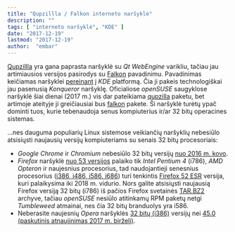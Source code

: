 ```yaml
---
title: "Qupzillla / Falkon interneto naršyklė"
description: ""
tags: [ "interneto naršyklė", "KDE" ]
date: "2017-12-19"
lastmod: "2017-12-19"
author:  "embar"
---
```

[Qupzillla](https://www.qupzilla.com) yra gana paprasta naršyklė su _Qt WebEngine_ varikliu, tačiau jau artimiausios versijos pasirodys su [Falkon](https://community.kde.org/Incubator/Projects/Falkon) pavadinimu. Pavadinimas keičiamas naršyklei [pereinant](http://blog.qupzilla.com/2017/08/qupzilla-is-moving-under-kde-and.html) į _KDE_ platformą. Čia ji pakeis technologiškai jau pasenusią _Konqueror_ naršyklę. Oficialiose _openSUSE_ saugyklose naršyklė šiai dienai (2017 m.) vis dar pateikiama [qupzilla](https://software.opensuse.org/package/qupzilla) paketu, bet artimoje ateityje ji greičiausiai bus [falkon](https://software.opensuse.org/package/falkon) pakete. Ši naršyklė turėtų ypač dominti tuos, kurie tebenaudoja senus kompiuterius ir/ar 32 bitų operacines sistemas.

...nes dauguma populiarių Linux sistemose veikiančių naršyklių nebesiūlo atsisiųsti naujausių versijų kompiuteriams su senais 32 bitų procesoriais:

*   _Google Chrome_ ir _Chromium_ nebesiūlo 32 bitų versijų [nuo 2016 m. kovo](https://groups.google.com/a/chromium.org/forum/#!topic/chromium-dev/FoE6sL-p6oU).
*   _Firefox_ naršyklė [nuo 53 versijos](https://www.mozilla.org/en-US/firefox/53.0/releasenotes/) palaiko tik _Intel Pentium 4_ (i786), _AMD Opteron_ ir naujesnius procesorius, tad naudojantieji senesnius procesorius ([i386, i486, i586, i686](https://myonlineusb.wordpress.com/2011/06/08/what-is-the-difference-between-i386-i486-i586-i686-i786/)) turi tenkintis [Firefox 52 ESR](https://www.mozilla.org/en-US/firefox/organizations/) versija, kuri palaikysima iki 2018 m. vidurio. Nors galite atsisiųsti naujausią Firefox versiją 32 bitų (i786) iš pačios Firefox svetainės [TAR.BZ2](https://www.mozilla.org/lt/firefox/all/?q=Lithuanian,%20Lietuvi%C5%B3) archyve, tačiau _openSUSE_ nesiūlo atitinkamų RPM paketų netgi _Tumbleweed_ atmainai, nes čia 32 bitų branduolys yra i586.
*   Neberasite naujesnių _Opera_ naršyklės [32 bitų (i386)](https://www.opera.com/download/guide/?os=linux-i386&list=all) versijų nei [45.0 (paskutinis atnaujinimas 2017 m. birželį)](http://www.opera.com/download/index.dml/?os=linux-i386&list=all).
